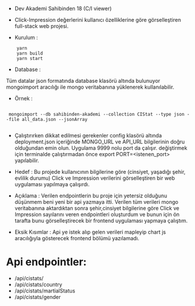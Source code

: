 * Dev Akademi Sahibinden 18 (C/I viewer)
* Click-Impression değerlerini kullanıcı özelliklerine göre görselleştiren full-stack web projesi.


* Kurulum : 
```
    yarn 
    yarn build
    yarn start 
```

* Database : 

Tüm datalar json formatında database klasörü altında bulunuyor mongoimport aracılığı ile mongo veritabanına yüklenerek kullanılabilir.
* Örnek :
```
 
 mongoimport --db sahibinden-akademi --collection CIStat --type json --file all_data.json --jsonArray
  

``` 
* Çalıştırırken dikkat edilmesi gerekenler 
config klasörü altında deployment.json içeriğinde MONGO_URL ve API_URL bilgilerinin doğru olduğundan emin olun.
Uygulama 9999 nolu port da çalışır.
değiştirmek için terminalde çalıştırmadan önce export PORT=<istenen_port> yapılabilir.

* Hedef : 
Bu projede kullanıcının bilgilerine göre (cinsiyet, yaşadığı şehir, evlilik durumu) Click ve Impression verilerini görselleştiren bir web uygulaması yapılmaya çalışırdı.

* Açıklama : 
Verilen endpointlerin bu proje için yetersiz olduğunu düşünmem beni yeni bir api yazmaya itti.
Verilen tüm verileri mongo veritabanına aktardıktan sonra şehir,cinsiyet bilgilerine göre Click ve Impression sayılarını veren endpointleri oluşturdum ve bunun için ön tarafta bunu görselleştirecek 
bir frontend uygulaması yapmaya çalıştım.

* Eksik Kısımlar : 
Api ye istek alıp gelen verileri mapleyip chart js aracılığıyla gösterecek frontend bölümü yazılamadı.


# Api endpointler: 
* /api/cistats/
* /api/cistats/country
* /api/cistats/martialStatus
* /api/cistats/gender

